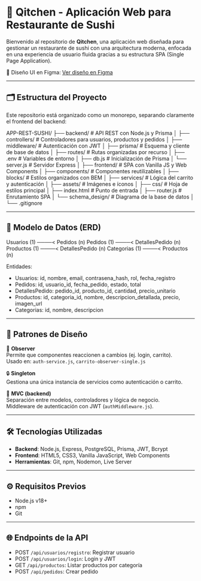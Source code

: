 
# 🍣 Qitchen - Aplicación Web para Restaurante de Sushi

Bienvenido al repositorio de **Qitchen**, una aplicación web diseñada para gestionar un restaurante de sushi con una arquitectura moderna, enfocada en una experiencia de usuario fluida gracias a su estructura SPA (Single Page Application).  

🔗 Diseño UI en Figma: [Ver diseño en Figma](https://www.figma.com/design/VkCxnTC1OaLEefSAEGOS8r/Restautant-Sushi?node-id=3220-239&m=dev)

---

## 🗂 Estructura del Proyecto

Este repositorio está organizado como un monorepo, separando claramente el frontend del backend:

APP-REST-SUSHI/
├── backend/                # API REST con Node.js y Prisma
│   ├── controllers/        # Controladores para usuarios, productos y pedidos
│   ├── middleware/         # Autenticación con JWT
│   ├── prisma/             # Esquema y cliente de base de datos
│   ├── routes/             # Rutas organizadas por recurso
│   ├── .env                # Variables de entorno
│   ├── db.js               # Inicialización de Prisma
│   └── server.js           # Servidor Express
│
├── frontend/               # SPA con Vanilla JS y Web Components
│   ├── components/         # Componentes reutilizables
│   ├── blocks/             # Estilos organizados con BEM
│   ├── services/           # Lógica del carrito y autenticación
│   ├── assets/             # Imágenes e íconos
│   ├── css/                # Hoja de estilos principal
│   ├── index.html          # Punto de entrada
│   ├── router.js           # Enrutamiento SPA
│   └── schema_design/      # Diagrama de la base de datos
│
└── .gitignore

---

## 🧩 Modelo de Datos (ERD)

Usuarios (1) ────< Pedidos (n)
Pedidos (1) ────< DetallesPedido (n)
Productos (1) ────< DetallesPedido (n)
Categorias (1) ────< Productos (n)

Entidades:
- Usuarios: id, nombre, email, contrasena_hash, rol, fecha_registro
- Pedidos: id, usuario_id, fecha_pedido, estado, total
- DetallesPedido: pedido_id, producto_id, cantidad, precio_unitario
- Productos: id, categoria_id, nombre, descripcion_detallada, precio, imagen_url
- Categorias: id, nombre, descripcion

---

## 🧠 Patrones de Diseño

🔄 **Observer**  
Permite que componentes reaccionen a cambios (ej. login, carrito).  
Usado en: `auth-service.js`, `carrito-observer-single.js`

🔒 **Singleton**  
Gestiona una única instancia de servicios como autenticación o carrito.

🧱 **MVC (backend)**  
Separación entre modelos, controladores y lógica de negocio.  
Middleware de autenticación con JWT (`authMiddleware.js`).

---

## 🛠 Tecnologías Utilizadas

- **Backend**: Node.js, Express, PostgreSQL, Prisma, JWT, Bcrypt
- **Frontend**: HTML5, CSS3, Vanilla JavaScript, Web Components
- **Herramientas**: Git, npm, Nodemon, Live Server

---

## ⚙️ Requisitos Previos

- Node.js v18+
- npm
- Git

---



## 🌐 Endpoints de la API

- POST `/api/usuarios/registro`: Registrar usuario
- POST `/api/usuarios/login`: Login y JWT
- GET `/api/productos`: Listar productos por categoría
- POST `/api/pedidos`: Crear pedido 

